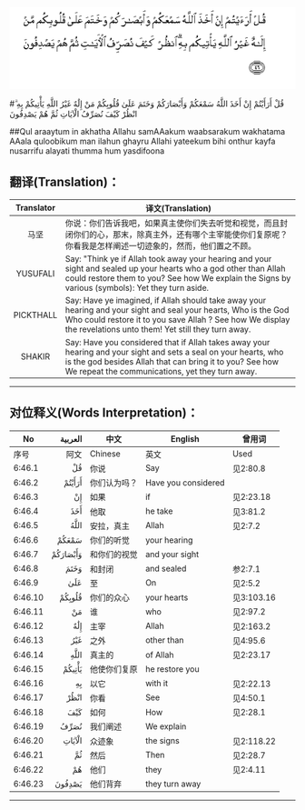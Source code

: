 ![006:046](images/006_046.gif)

#قُلْ أَرَأَيْتُمْ إِنْ أَخَذَ اللَّهُ سَمْعَكُمْ وَأَبْصَارَكُمْ وَخَتَمَ عَلَىٰ قُلُوبِكُمْ مَنْ إِلَٰهٌ غَيْرُ اللَّهِ يَأْتِيكُمْ بِهِ ۗ انْظُرْ كَيْفَ نُصَرِّفُ الْآيَاتِ ثُمَّ هُمْ يَصْدِفُونَ 

##Qul araaytum in akhatha Allahu samAAakum waabsarakum wakhatama AAala quloobikum man ilahun ghayru Allahi yateekum bihi onthur kayfa nusarrifu alayati thumma hum yasdifoona 

## 翻译(Translation)：

| Translator | 译文(Translation)                                            |
| :--------: | ------------------------------------------------------------ |
|    马坚    | 你说：你们告诉我吧，如果真主使你们失去听觉和视觉，而且封闭你们的心，那末，除真主外，还有哪个主宰能使你们复原呢？你看我是怎样阐述一切迹象的，然而，他们置之不顾。 |
|  YUSUFALI  | Say: "Think ye if Allah took away your hearing and your sight and sealed up your hearts who a god other than Allah could restore them to you? See how We explain the Signs by various (symbols): Yet they turn aside. |
| PICKTHALL  | Say: Have ye imagined, if Allah should take away your hearing and your sight and seal your hearts, Who is the God Who could restore it to you save Allah ? See how We display the revelations unto them! Yet still they turn away. |
|   SHAKIR   | Say: Have you considered that if Allah takes away your hearing and your sight and sets a seal on your hearts, who is the god besides Allah that can bring it to you? See how We repeat the communications, yet they turn away. |

---

## 对位释义(Words Interpretation)：

| No   | العربية | 中文    | English | 曾用词 |
| ---- | ------: | ------- | ------- | ------ |
| 序号 |    阿文 | Chinese | 英文    | Used   |
| 6:46.1  | قُلْ       | 你说         | Say                 | 见2:80.8   |
| 6:46.2  | أَرَأَيْتُمْ   | 你们认为吗？ | Have you considered |            |
| 6:46.3  | إِنْ       | 如果         | if                  | 见2:23.18  |
| 6:46.4  | أَخَذَ      | 他取         | he take             | 见3:81.2   |
| 6:46.5  | اللَّهُ     | 安拉，真主   | Allah               | 见2:7.2    |
| 6:46.6  | سَمْعَكُمْ    | 你们的听觉   | your hearing        |            |
| 6:46.7  | وَأَبْصَارَكُمْ | 和你们的视觉 | and your sight      |            |
| 6:46.8  | وَخَتَمَ     | 和封闭       | and sealed          | 参2:7.1    |
| 6:46.9  | عَلَىٰ      | 至           | On                  | 见2:5.2    |
| 6:46.10 | قُلُوبِكُمْ   | 你们的众心   | your hearts         | 见3:103.16 |
| 6:46.11 | مَنْ       | 谁           | who                 | 见2:97.2   |
| 6:46.12 | إِلَٰهٌ      | 主宰         | Allah               | 见2:163.2  |
| 6:46.13 | غَيْرُ      | 之外         | other than          | 见4:95.6   |
| 6:46.14 | اللَّهِ     | 真主的       | of Allah            | 见2:23.17  |
| 6:46.15 | يَأْتِيكُمْ   | 他使你们复原 | he restore you      |            |
| 6:46.16 | بِهِ       | 以它         | with it             | 见2:22.13  |
| 6:46.17 | انْظُرْ     | 你看         | See                 | 见4:50.1   |
| 6:46.18 | كَيْفَ      | 如何         | How                 | 见2:28.1   |
| 6:46.19 | نُصَرِّفُ     | 我们阐述     | We explain          |            |
| 6:46.20 | الْآيَاتِ   | 众迹象       | the signs           | 见2:118.22 |
| 6:46.21 | ثُمَّ       | 然后         | Then                | 见2:28.7   |
| 6:46.22 | هُمْ       | 他们         | they                | 见2:4.11   |
| 6:46.23 | يَصْدِفُونَ   | 他们背弃 | they turn away      |            |

---
